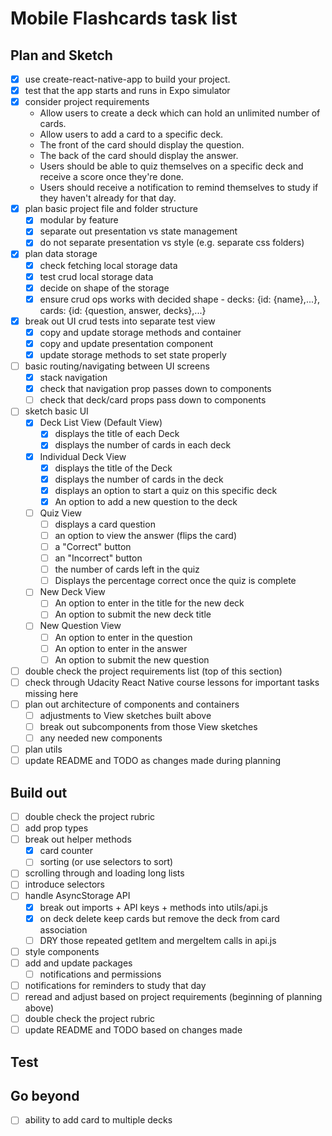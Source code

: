 # Mobile Flashcards task list

## Plan and Sketch
- [X] use create-react-native-app to build your project.
- [X] test that the app starts and runs in Expo simulator
- [X] consider project requirements
	- Allow users to create a deck which can hold an unlimited number of cards.
	- Allow users to add a card to a specific deck.
	- The front of the card should display the question.
	- The back of the card should display the answer.
	- Users should be able to quiz themselves on a specific deck and receive a score once they're done.
	- Users should receive a notification to remind themselves to study if they haven't already for that day.
- [X] plan basic project file and folder structure
	- [X] modular by feature
	- [X] separate out presentation vs state management
	- [X] do not separate presentation vs style (e.g. separate css folders)
- [X] plan data storage
	- [X] check fetching local storage data
	- [X] test crud local storage data
	- [X] decide on shape of the storage
	- [X] ensure crud ops works with decided shape - decks: {id: {name},...}, cards: {id: {question, answer, decks},...}
- [X] break out UI crud tests into separate test view
	- [X] copy and update storage methods and container
	- [X] copy and update presentation component
	- [X] update storage methods to set state properly
- [ ] basic routing/navigating between UI screens
	- [X] stack navigation
	- [X] check that navigation prop passes down to components
	- [ ] check that deck/card props pass down to components
- [ ] sketch basic UI
	- [X] Deck List View (Default View)
	  - [X] displays the title of each Deck
	  - [X] displays the number of cards in each deck
	- [X] Individual Deck View
	  - [X] displays the title of the Deck
	  - [X] displays the number of cards in the deck
	  - [X] displays an option to start a quiz on this specific deck
	  - [X] An option to add a new question to the deck
	- [ ] Quiz View
		- [ ] displays a card question
		- [ ] an option to view the answer (flips the card)
		- [ ] a "Correct" button
		- [ ] an "Incorrect" button
		- [ ] the number of cards left in the quiz
		- [ ] Displays the percentage correct once the quiz is complete
	- [ ] New Deck View
	  - [ ] An option to enter in the title for the new deck
	  - [ ] An option to submit the new deck title
	- [ ] New Question View
	  - [ ] An option to enter in the question
	  - [ ] An option to enter in the answer
	  - [ ] An option to submit the new question
- [ ] double check the project requirements list (top of this section)
- [ ] check through Udacity React Native course lessons for important tasks missing here
- [ ] plan out architecture of components and containers
	- [ ] adjustments to View sketches built above
	- [ ] break out subcomponents from those View sketches
	- [ ] any needed new components
- [ ] plan utils
- [ ] update README and TODO as changes made during planning

## Build out
- [ ] double check the project rubric
- [ ] add prop types
- [ ] break out helper methods
	- [X] card counter
	- [ ] sorting (or use selectors to sort)
- [ ] scrolling through and loading long lists
- [ ] introduce selectors
- [ ] handle AsyncStorage API
	- [X] break out imports + API keys + methods into utils/api.js
	- [X] on deck delete keep cards but remove the deck from card association
	- [ ] DRY those repeated getItem and mergeItem calls in api.js
- [ ] style components
- [ ] add and update packages
	- [ ] notifications and permissions
- [ ] notifications for reminders to study that day
- [ ] reread and adjust based on project requirements (beginning of planning above)
- [ ] double check the project rubric
- [ ] update README and TODO based on changes made

## Test

## Go beyond
- [ ] ability to add card to multiple decks
